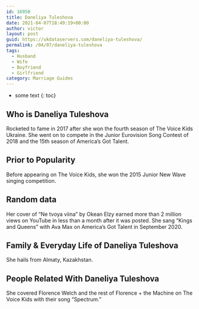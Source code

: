 ```yaml
---
id: 16950
title: Daneliya Tuleshova
date: 2021-04-07T18:49:19+00:00
author: victor
layout: post
guid: https://ukdataservers.com/daneliya-tuleshova/
permalink: /04/07/daneliya-tuleshova
tags:
  - Husband
  - Wife
  - Boyfriend
  - Girlfriend
category: Marriage Guides
---
```


* some text
{: toc}


## Who is Daneliya Tuleshova



Rocketed to fame in 2017 after she won the fourth season of The Voice Kids Ukraine. She went on to compete in the Junior Eurovision Song Contest of 2018 and the 15th season of America&#8217;s Got Talent.

                
                
                
## Prior to Popularity



Before appearing on The Voice Kids, she won the 2015 Junior New Wave singing competition. 

                
                
                
## Random data



Her cover of &#8220;Ne tvoya viina&#8221; by Okean Elzy earned more than 2 million views on YouTube in less than a month after it was posted. She sang &#8220;Kings and Queens&#8221; with Ava Max on America&#8217;s Got Talent in September 2020.

                
                
                
## Family & Everyday Life of Daneliya Tuleshova



She hails from Almaty, Kazakhstan. 

                
                
                
## People Related With Daneliya Tuleshova



She covered Florence Welch and the rest of Florence + the Machine on The Voice Kids with their song &#8220;Spectrum.&#8221; 

                
              
            
          
          
          